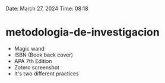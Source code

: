 Date: March 27, 2024
Time:  08:18

# metodologia-de-investigacion

- Magic wand 
- ISBN (Book back cover)
- APA 7th Edition 
- Zotero screenshot
- It's two different practices
